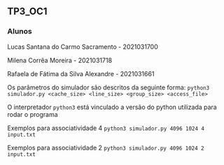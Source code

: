 ﻿## TP3_OC1

### Alunos
Lucas Santana do Carmo Sacramento - 2021031700

Milena Corrêa Moreira - 2021031718

Rafaela de Fátima da Silva Alexandre - 2021031661 

Os parâmetros do simulador são descritos da seguinte forma:
`python3 simulador.py <cache_size> <line_size> <group_size> <access_file>`

O interpretador `python3` está vinculado a versão do python utilizada para rodar o programa

Exemplos para associatividade 4
`python3 simulador.py 4096 1024 4 input.txt`

Exemplos para associatividade 2
`python3 simulador.py 4096 1024 2 input.txt`
